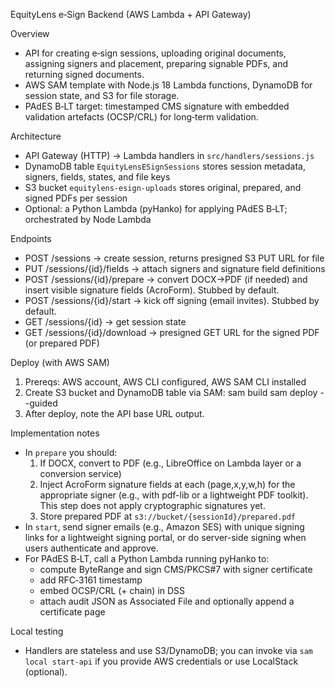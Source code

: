 EquityLens e‑Sign Backend (AWS Lambda + API Gateway)

Overview
- API for creating e‑sign sessions, uploading original documents, assigning signers and placement, preparing signable PDFs, and returning signed documents.
- AWS SAM template with Node.js 18 Lambda functions, DynamoDB for session state, and S3 for file storage.
- PAdES B‑LT target: timestamped CMS signature with embedded validation artefacts (OCSP/CRL) for long‑term validation.

Architecture
- API Gateway (HTTP) → Lambda handlers in `src/handlers/sessions.js`
- DynamoDB table `EquityLensESignSessions` stores session metadata, signers, fields, states, and file keys
- S3 bucket `equitylens-esign-uploads` stores original, prepared, and signed PDFs per session
- Optional: a Python Lambda (pyHanko) for applying PAdES B‑LT; orchestrated by Node Lambda

Endpoints
- POST /sessions → create session, returns presigned S3 PUT URL for file
- PUT /sessions/{id}/fields → attach signers and signature field definitions
- POST /sessions/{id}/prepare → convert DOCX→PDF (if needed) and insert visible signature fields (AcroForm). Stubbed by default.
- POST /sessions/{id}/start → kick off signing (email invites). Stubbed by default.
- GET /sessions/{id} → get session state
- GET /sessions/{id}/download → presigned GET URL for the signed PDF (or prepared PDF)

Deploy (with AWS SAM)
1. Prereqs: AWS account, AWS CLI configured, AWS SAM CLI installed
2. Create S3 bucket and DynamoDB table via SAM:
   sam build
   sam deploy --guided
3. After deploy, note the API base URL output.

Implementation notes
- In `prepare` you should:
  1) If DOCX, convert to PDF (e.g., LibreOffice on Lambda layer or a conversion service)
  2) Inject AcroForm signature fields at each (page,x,y,w,h) for the appropriate signer (e.g., with pdf-lib or a lightweight PDF toolkit). This step does not apply cryptographic signatures yet.
  3) Store prepared PDF at `s3://bucket/{sessionId}/prepared.pdf`
- In `start`, send signer emails (e.g., Amazon SES) with unique signing links for a lightweight signing portal, or do server-side signing when users authenticate and approve.
- For PAdES B‑LT, call a Python Lambda running pyHanko to:
  - compute ByteRange and sign CMS/PKCS#7 with signer certificate
  - add RFC‑3161 timestamp
  - embed OCSP/CRL (+ chain) in DSS
  - attach audit JSON as Associated File and optionally append a certificate page

Local testing
- Handlers are stateless and use S3/DynamoDB; you can invoke via `sam local start-api` if you provide AWS credentials or use LocalStack (optional).

